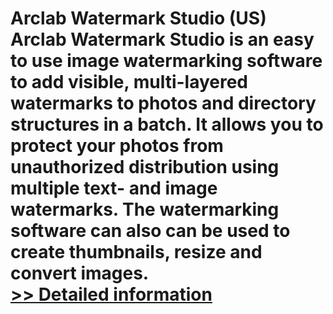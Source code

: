 # Arclab Watermark Studio (US)<br />Arclab Watermark Studio is an easy to use image watermarking software to add visible, multi-layered watermarks to photos and directory structures in a batch. It allows you to protect your photos from unauthorized distribution using multiple text- and image watermarks. The watermarking software can also can be used to create thumbnails, resize and convert images.<br />[>> Detailed information](https://secure.shareit.com/shareit/product.html?productid=300280029&affiliateid=200057808)